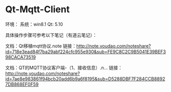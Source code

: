 # Qt-Mqtt-Client
环境：
   系统：win8.1
   Qt:   5.10
   
具体操作步骤可参考以下笔记（有道云笔记）：

文档：Qt移植mqtt协议.note
链接：http://note.youdao.com/noteshare?id=718e3ead84f7ba29abf224cfc955e930&sub=FE9C8C2C9B5041E39BEF398CACA73519

文档：QT的MQTT协议客户端-（1、接收信息）.n...
链接：http://note.youdao.com/noteshare?id=7ae8e983861f94bcb20add6b9a6f8195&sub=D5288DBF7F284CCB88927DB868EF0F59
